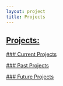 ```yaml
---
layout: project
title: Projects
---
```


## <a href="/projects/">Projects:</a>

[### Current Projects](/projects/current/)

[### Past Projects](/projects/past/)

[### Future Projects](/projects/future/)